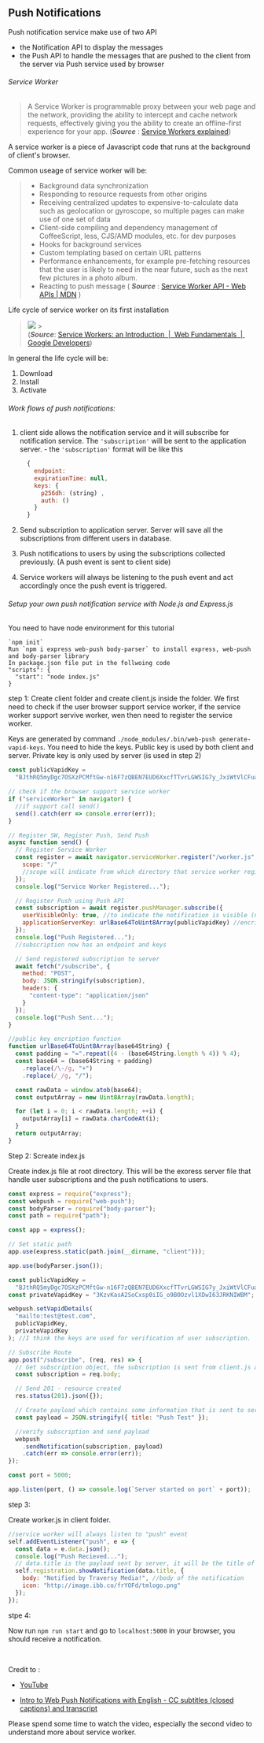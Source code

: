 ## Push Notifications

Push notification service make use of two API

- the Notification API to display the messages
- the Push API to handle the messages that are pushed to the client from the server via Push service used by browser

###### Service Worker

> A Service Worker is programmable proxy between your web page and the network, providing the ability to intercept and cache network requests, effectively giving you the ability to create an offline-first experience for your app. (**_Source_** : [Service Workers explained](https://flaviocopes.com/service-workers/))

A service worker is a piece of Javascript code that runs at the background of client's browser.

Common useage of service worker will be:

> - Background data synchronization
> - Responding to resource requests from other origins
> - Receiving centralized updates to expensive-to-calculate data such as geolocation or gyroscope, so multiple pages can make use of one set of data
> - Client-side compiling and dependency management of CoffeeScript, less, CJS/AMD modules, etc. for dev purposes
> - Hooks for background services
> - Custom templating based on certain URL patterns
> - Performance enhancements, for example pre-fetching resources that the user is likely to need in the near future, such as the next few pictures in a photo album.
> - Reacting to push message
>   ( **_Source_** : [Service Worker API - Web APIs | MDN](https://developer.mozilla.org/en-US/docs/Web/API/Service_Worker_API) )
>   <br>

Life cycle of service worker on its first installation

> ![](https://github.com/yaololo/push-notification/blob/master/public/SWlifecycle.png) ><br>
> (**_Source_**: [Service Workers: an Introduction  |  Web Fundamentals  |  Google Developers](https://developers.google.com/web/fundamentals/primers/service-workers/))

In general the life cycle will be:

1.  Download
2.  Install
3.  Activate

###### Work flows of push notifications:

1.  client side allows the notification service and it will subscribe for notification service. The `'subscription'` will be sent to the application server. - the `'subscription'` format will be like this

    ```js
      {
        endpoint:  
        expirationTime: null,
        keys: {
          p256dh: (string) ,
          auth: ()
        }
      }
    ```

2.  Send subscription to application server. Server will save all the subscriptions from different users in database.
3.  Push notifications to users by using the subscriptions collected previously. (A push event is sent to client side)
4.  Service workers will always be listening to the push event and act accordingly once the push event is triggered.
    <br>

###### Setup your own push notification service with Node.js and Express.js

You need to have node environment for this tutorial

    `npm init`
    Run `npm i express web-push body-parser` to install express, web-push and body-parser library
    In package.json file put in the follwoing code
    "scripts": {
      "start": "node index.js"
    }

step 1:
Create client folder and create client.js inside the folder.
We first need to check if the user browser support service worker, if the service worker support servive worker, wen then need to register the service worker.

Keys are generated by command `./node_modules/.bin/web-push generate-vapid-keys`. You need to hide the keys. Public key is used by both client and server. Private key is only used by server (is used in step 2)

```js
const publicVapidKey =
  "BJthRQ5myDgc7OSXzPCMftGw-n16F7zQBEN7EUD6XxcfTTvrLGWSIG7y_JxiWtVlCFua0S8MTB5rPziBqNx1qIo";

// check if the browser support service worker
if ("serviceWorker" in navigator) {
  //if support call send()
  send().catch(err => console.error(err));
}

// Register SW, Register Push, Send Push
async function send() {
  // Register Service Worker
  const register = await navigator.serviceWorker.register("/worker.js", {
    scope: "/"
    //scope will indicate from which directory that service worker registered. worker.js is the service worker file
  });
  console.log("Service Worker Registered...");

  // Register Push using Push API
  const subscription = await register.pushManager.subscribe({
    userVisibleOnly: true, //to indicate the notification is visible (not a silent push notification)
    applicationServerKey: urlBase64ToUint8Array(publicVapidKey) //encripted public key is sent to server, it must match the public key on server side
  });
  console.log("Push Registered...");
  //subscription now has an endpoint and keys

  // Send registered subscription to server
  await fetch("/subscribe", {
    method: "POST",
    body: JSON.stringify(subscription),
    headers: {
      "content-type": "application/json"
    }
  });
  console.log("Push Sent...");
}

//public key encription function
function urlBase64ToUint8Array(base64String) {
  const padding = "=".repeat((4 - (base64String.length % 4)) % 4);
  const base64 = (base64String + padding)
    .replace(/\-/g, "+")
    .replace(/_/g, "/");

  const rawData = window.atob(base64);
  const outputArray = new Uint8Array(rawData.length);

  for (let i = 0; i < rawData.length; ++i) {
    outputArray[i] = rawData.charCodeAt(i);
  }
  return outputArray;
}
```

Step 2: Screate index.js

Create index.js file at root directory. This will be the exoress server file that handle user subscriptions and the push notifications to users.

```javascript
const express = require("express");
const webpush = require("web-push");
const bodyParser = require("body-parser");
const path = require("path");

const app = express();

// Set static path
app.use(express.static(path.join(__dirname, "client")));

app.use(bodyParser.json());

const publicVapidKey =
  "BJthRQ5myDgc7OSXzPCMftGw-n16F7zQBEN7EUD6XxcfTTvrLGWSIG7y_JxiWtVlCFua0S8MTB5rPziBqNx1qIo";
const privateVapidKey = "3KzvKasA2SoCxsp0iIG_o9B0Ozvl1XDwI63JRKNIWBM";

webpush.setVapidDetails(
  "mailto:test@test.com",
  publicVapidKey,
  privateVapidKey
); //I think the keys are used for verification of user subscription.

// Subscribe Route
app.post("/subscribe", (req, res) => {
  // Get subscription object, the subscription is sent from client.js and it is the payload of a fetch method. It contians an endpoint and keys
  const subscription = req.body;

  // Send 201 - resource created
  res.status(201).json({});

  // Create payload which contains some information that is sent to service worker
  const payload = JSON.stringify({ title: "Push Test" });

  //verify subscription and send payload
  webpush
    .sendNotification(subscription, payload)
    .catch(err => console.error(err));
});

const port = 5000;

app.listen(port, () => console.log(`Server started on port` + port));
```

step 3:

Create worker.js in client folder.

```js
//service worker will always listen to "push" event
self.addEventListener("push", e => {
  const data = e.data.json();
  console.log("Push Recieved...");
  // data.title is the payload sent by server, it will be the title of the notification
  self.registration.showNotification(data.title, {
    body: "Notified by Traversy Media!", //body of the notification
    icon: "http://image.ibb.co/frYOFd/tmlogo.png"
  });
});
```

stpe 4:

Now run `npm run start` and go to `localhost:5000` in your browser, you should receive a notification.

<br>

Credit to :

- [YouTube](https://www.youtube.com/watch?v=HlYFW2zaYQM&t=423s&pbjreload=10)

- [Intro to Web Push Notifications with English - CC subtitles (closed captions) and transcript](http://www.yousubtitles.com/Intro-to-Web-Push-Notifications-id-1210061)

Please spend some time to watch the video, especially the second video to understand more about service worker.
